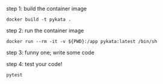 step 1: build the container image

	docker build -t pykata .

step 2: run the container image
	
	docker run --rm -it -v ${PWD}:/app pykata:latest /bin/sh
	
step 3: funny one; write some code

step 4: test your code!
	
	pytest
